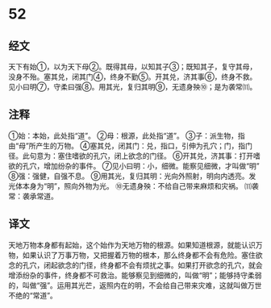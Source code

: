 # 52

## 经文

天下有始①，以为天下母②。既得其母，以知其子③；既知其子，复守其母，没身不殆。塞其兑，闭其门④，终身不勤⑤。开其兑，济其事⑥，终身不救。见小曰明⑦，守柔曰强⑧。用其光，复归其明⑨，无遗身殃⑩；是为袭常⑾。

## 注释

①始：本始，此处指“道”。
②母：根源，此处指“道”。
③子：派生物，指由“母”所产生的万物。
④塞其兑，闭其门：兑，指口，引伸为孔穴；门，指门径。此句意为：塞住嗜欲的孔穴，闭上欲念的门径。
⑥开其兑，济其事：打开嗜欲的孔穴，增加纷杂的事件。
⑦见小曰明：小，细微。能察见细微，才叫做“明”
⑧强：强健，自强不息。
⑨用其光，复归其明：光向外照射，明向内透亮。发光体本身为“明”，照向外物为光。
⑩无遗身殃：不给自己带来麻烦和灾祸。
⑾袭常：袭承常道。

## 译文

天地万物本身都有起始，这个始作为天地万物的根源。如果知道根源，就能认识万物，如果认识了万事万物，又把握着万物的根本，那么终身都不会有危险。塞住欲念的孔穴，闭起欲念的门径，终身都不会有烦扰之事。如果打开欲念的孔穴，就会增添纷杂的事件，终身都不可救治。能够察见到细微的，叫做“明”；能够持守柔弱的，叫做“强”。运用其光芒，返照内在的明，不会给自己带来灾难，这就叫做万世不绝的“常道”。
